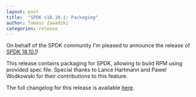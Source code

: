 ```yaml
---
layout: post
title:  "SPDK v18.10.1: Packaging"
author: Tomasz Zawadzki
categories: release
---
```


On behalf of the SPDK community I'm pleased to announce the release of [SPDK 18.10.1](https://github.com/spdk/spdk/releases/tag/v18.10.1)!

This release contains packaging for SPDK, allowing to build RPM using provided spec file.
Special thanks to Lance Hartmann and Pawel Wodkowski for their contributions to this feature.

The full changelog for this release is available [here](https://github.com/spdk/spdk/releases/tag/v18.10.1).
